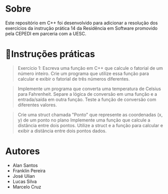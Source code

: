 # Sobre

<p>Este repositório em C++ foi desenvolvido para adicionar a resolução dos exercícios da instrução prática 14 da Residência em Software promovido pela CEPEDI em parceria com a UESC.</p>

# 📑Instruções práticas

 > Exercício 1: Escreva uma função em C++ que calcule o fatorial de um número inteiro. Crie um programa que utilize essa função para calcular e exibir o fatorial de três números diferentes.

>  Implemente um programa que converta uma temperatura de Celsius para Fahrenheit. Separe a lógica de conversão em uma função e a entrada/saída em outra função. Teste a função de conversão com diferentes valores.

> Crie uma struct chamada "Ponto" que represente as coordenadas (x, y) de um ponto no plano Implemente uma função que calcule a distância entre dois pontos. Utilize a struct e a função para calcular e exibir a distância entre dois pontos dados.

# Autores

- Alan Santos
- Franklin Pereira
- José Ulian
- Lucas Silva
- Marcelo Cruz